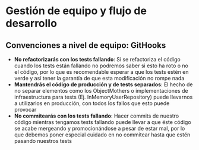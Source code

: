 # Gestión de equipo y flujo de desarrollo

## Convenciones a nivel de equipo: GitHooks

* **No refactorizarás con los tests fallando**: Si se refactoriza el código cuando los tests están fallando no podremos saber si esto ha roto o no el código, por lo que es recomendable esperar a que los tests estén en verde y así tener la garantía de que esta modificación no rompe nada
* **Mantendrás el código de producción y de tests separados**: El hecho de no separar elementos como los ObjectMothers o implementaciones de infraestructura para tests (Ej. InMemoryUserRepository) puede llevarnos a utilizarlos en producción, con todos los fallos que esto puede provocar
* **No commitearás con los tests fallando**: Hacer commits de nuestro código mientras tengamos tests fallando puede llevar a que éste código se acabe mergeando y promocionándose a pesar de estar mal, por lo que debemos poner especial cuidado en no commitear hasta que estén pasando nuestros tests
